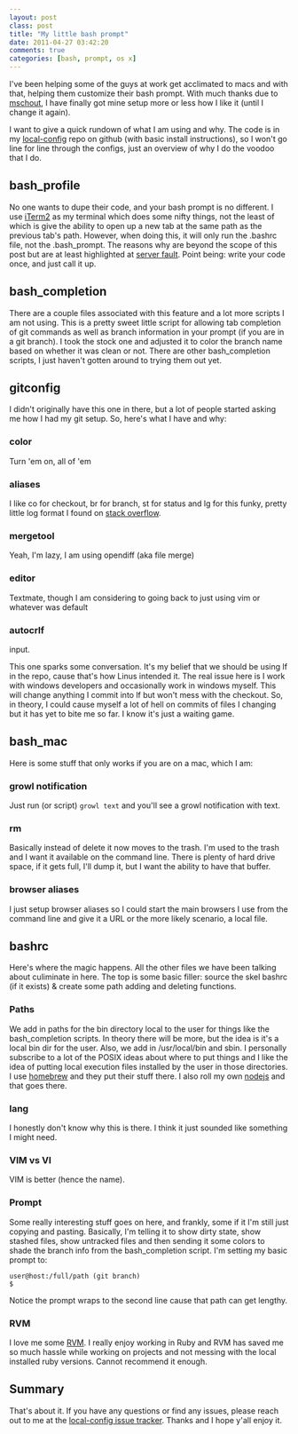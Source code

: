 ```yaml
---
layout: post
class: post
title: "My little bash prompt"
date: 2011-04-27 03:42:20
comments: true
categories: [bash, prompt, os x]
---
```

I've been helping some of the guys at work get acclimated to macs and with that, helping them customize their bash prompt. With much thanks due to [mschout](https://github.com/mschout), I have finally got mine setup more or less how I like it (until I change it again).

I want to give a quick rundown of what I am using and why. The code is in my [local-config](https://github.com/craveytrain/local-config) repo on github (with basic install instructions), so I won't go line for line through the configs, just an overview of why I do the voodoo that I do.

## bash_profile

No one wants to dupe their code, and your bash prompt is no different. I use [iTerm2](http://www.iterm2.com/) as my terminal which does some nifty things, not the least of which is give the ability to open up a new tab at the same path as the previous tab's path. However, when doing this, it will only run the .bashrc file, not the .bash_prompt. The reasons why are beyond the scope of this post but are at least highlighted at [server fault](http://serverfault.com/questions/8882/what-is-the-difference-between-a-login-and-an-interactive-bash-shell). Point being: write your code once, and just call it up.

## bash_completion

There are a couple files associated with this feature and a lot more scripts I am not using. This is a pretty sweet little script for allowing tab completion of git commands as well as branch information in your prompt (if you are in a git branch). I took the stock one and adjusted it to color the branch name based on whether it was clean or not. There are other bash_completion scripts, I just haven't gotten around to trying them out yet.

## gitconfig

I didn't originally have this one in there, but a lot of people started asking me how I had my git setup. So, here's what I have and why:

### color
Turn 'em on, all of 'em

### aliases
I like co for checkout, br for branch, st for status and lg for this funky, pretty little log format I found on [stack overflow](http://stackoverflow.com/questions/267761/what-does-your-gitconfig-contain).

### mergetool
Yeah, I'm lazy, I am using opendiff (aka file merge)

### editor
Textmate, though I am considering to going back to just using vim or whatever was default

### autocrlf
input.

This one sparks some conversation. It's my belief that we should be using lf in the repo, cause that's how Linus intended it. The real issue here is I work with windows developers and occasionally work in windows myself. This will change anything I commit into lf but won't mess with the checkout. So, in theory, I could cause myself a lot of hell on commits of files I changing but it has yet to bite me so far. I know it's just a waiting game.

## bash_mac

Here is some stuff that only works if you are on a mac, which I am:

### growl notification
Just run (or script) `growl text` and you'll see a growl notification with text.

### rm
Basically instead of delete it now moves to the trash. I'm used to the trash and I want it available on the command line. There is plenty of hard drive space, if it gets full, I'll dump it, but I want the ability to have that buffer.

### browser aliases
I just setup browser aliases so I could start the main browsers I use from the command line and give it a URL or the more likely scenario, a local file.

## bashrc

Here's where the magic happens. All the other files we have been talking about culiminate in here. The top is some basic filler: source the skel bashrc (if it exists) & create some path adding and deleting functions.

### Paths

We add in paths for the bin directory local to the user for things like the bash_completion scripts. In theory there will be more, but the idea is it's a local bin dir for the user. Also, we add in /usr/local/bin and sbin. I personally subscribe to a lot of the POSIX ideas about where to put things and I like the idea of putting local execution files installed by the user in those directories. I use [homebrew](http://mxcl.github.com/homebrew/) and they put their stuff there. I also roll my own [nodejs](http://nodejs.org/) and that goes there.

### lang
I honestly don't know why this is there. I think it just sounded like something I might need.

### VIM vs VI
VIM is better (hence the name).

### Prompt

Some really interesting stuff goes on here, and frankly, some if it I'm still just copying and pasting. Basically, I'm telling it to show dirty state, show stashed files, show untracked files and then sending it some colors to shade the branch info from the bash_completion script. I'm setting my basic prompt to:

	user@host:/full/path (git branch)
	$

Notice the prompt wraps to the second line cause that path can get lengthy.

### RVM
I love me some [RVM](https://rvm.beginrescueend.com/). I really enjoy working in Ruby and RVM has saved me so much hassle while working on projects and not messing with the local installed ruby versions. Cannot recommend it enough.


## Summary
That's about it. If you have any questions or find any issues, please reach out to me at the [local-config issue tracker](https://github.com/craveytrain/local-config/issues). Thanks and I hope y'all enjoy it.